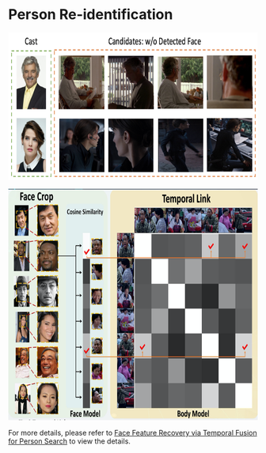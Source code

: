 # Person Re-identification

<p align="center">
  <img width="750" height="300" src="cast_id.png">
</p>
<p align="center">
  <img width="750" height="468" src="temporal_link.png">
</p>

For more details, please refer to [Face Feature Recovery via Temporal Fusion for Person Search](https://ieeexplore.ieee.org/document/9053779) to view the details.


